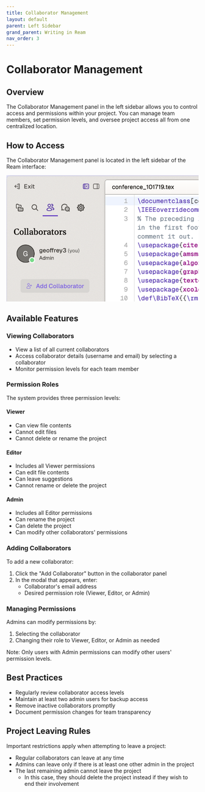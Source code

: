 ```yaml
---
title: Collaborator Management
layout: default
parent: Left Sidebar
grand_parent: Writing in Ream
nav_order: 3
---
```


# Collaborator Management

## Overview

The Collaborator Management panel in the left sidebar allows you to control access and permissions within your project. You can manage team members, set permission levels, and oversee project access all from one centralized location.

## How to Access

The Collaborator Management panel is located in the left sidebar of the Ream interface:

![Collaborator management panel](2130c9fe1e.png)

## Available Features

### Viewing Collaborators
- View a list of all current collaborators
- Access collaborator details (username and email) by selecting a collaborator
- Monitor permission levels for each team member

### Permission Roles

The system provides three permission levels:

#### Viewer
- Can view file contents
- Cannot edit files
- Cannot delete or rename the project

#### Editor
- Includes all Viewer permissions
- Can edit file contents
- Can leave suggestions
- Cannot rename or delete the project

#### Admin
- Includes all Editor permissions
- Can rename the project
- Can delete the project
- Can modify other collaborators' permissions

### Adding Collaborators

To add a new collaborator:

1. Click the "Add Collaborator" button in the collaborator panel
2. In the modal that appears, enter:
   - Collaborator's email address
   - Desired permission role (Viewer, Editor, or Admin)

### Managing Permissions

Admins can modify permissions by:
1. Selecting the collaborator
2. Changing their role to Viewer, Editor, or Admin as needed

Note: Only users with Admin permissions can modify other users' permission levels.

## Best Practices

- Regularly review collaborator access levels
- Maintain at least two admin users for backup access
- Remove inactive collaborators promptly
- Document permission changes for team transparency

## Project Leaving Rules

Important restrictions apply when attempting to leave a project:

- Regular collaborators can leave at any time
- Admins can leave only if there is at least one other admin in the project
- The last remaining admin cannot leave the project
  - In this case, they should delete the project instead if they wish to end their involvement